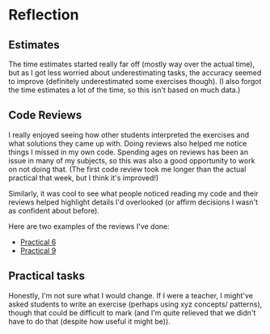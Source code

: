 # Reflection

## Estimates

The time estimates started really far off (mostly way over the actual time), but as I got less worried about
underestimating tasks, the accuracy seemed to improve (definitely underestimated some exercises though). (I also forgot
the time estimates a lot of the time, so this isn't based on much data.)

## Code Reviews

I really enjoyed seeing how other students interpreted the exercises and what solutions they came up with. Doing reviews
also helped me notice things I missed in my own code.
Spending ages on reviews has been an issue in many of my subjects, so this was also a good opportunity to work on not
doing that. (The first code review took me longer than the actual practical that week, but I think it's improved!)

Similarly, it was cool to see what people noticed reading my code and their reviews helped highlight details I'd
overlooked (or affirm decisions I wasn't as confident about before).

Here are two examples of the reviews I've done:
- [Practical 6](https://github.com/ctown0711/cp1404practicals/pull/3)
- [Practical 9](https://github.com/E-Hunter1632/cp1404practicals/pull/6)

## Practical tasks

Honestly, I'm not sure what I would change. If I were a teacher, I might've asked students to write an 
exercise (perhaps using xyz concepts/ patterns), though that could be difficult to mark (and I'm quite relieved that we 
didn't have to do that (despite how useful it might be)).


